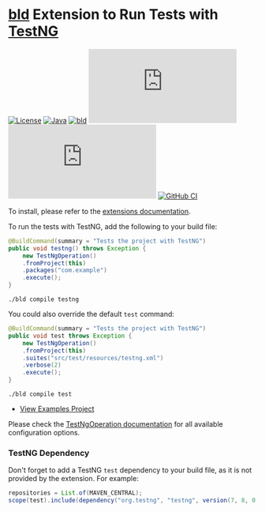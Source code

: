 # [bld](https://rife2.com/bld) Extension to Run Tests with [TestNG](https://testng.org/)


[![License](https://img.shields.io/badge/license-Apache%20License%202.0-blue.svg)](https://opensource.org/licenses/Apache-2.0)
[![Java](https://img.shields.io/badge/java-17%2B-blue)](https://www.oracle.com/java/technologies/javase/jdk17-archive-downloads.html)
[![bld](https://img.shields.io/badge/1.7.3-FA9052?label=bld&labelColor=2392FF)](https://rife2.com/bld)
[![Release](https://flat.badgen.net/maven/v/metadata-url/repo.rife2.com/releases/com/uwyn/rife2/bld-testng/maven-metadata.xml?color=blue)](https://repo.rife2.com/#/releases/com/uwyn/rife2/bld-testng)
[![Snapshot](https://flat.badgen.net/maven/v/metadata-url/repo.rife2.com/snapshots/com/uwyn/rife2/bld-testng/maven-metadata.xml?label=snapshot)](https://repo.rife2.com/#/snapshots/com/uwyn/rife2/bld-testng)
[![GitHub CI](https://github.com/rife2/bld-testng/actions/workflows/bld.yml/badge.svg)](https://github.com/rife2/bld-testng/actions/workflows/bld.yml)

To install, please refer to the [extensions documentation](https://github.com/rife2/bld/wiki/Extensions).

To run the tests with TestNG, add the following to your build file:

```java
@BuildCommand(summary = "Tests the project with TestNG")
public void testng() throws Exception {
    new TestNgOperation()
    .fromProject(this)
    .packages("com.example")
    .execute();
}
```

```console
./bld compile testng
```

You could also override the default `test` command:

```java
@BuildCommand(summary = "Tests the project with TestNG")
public void test throws Exception {
    new TestNgOperation()
    .fromProject(this)
    .suites("src/test/resources/testng.xml")
    .verbose(2)
    .execute();
}
```

```console
./bld compile test
```

- [View Examples Project](https://github.com/rife2/bld-testng/tree/master/examples)

Please check the [TestNgOperation documentation](https://rife2.github.io/bld-testng/rife/bld/extension/TestNgOperation.html#method-summary) for all available configuration options.

### TestNG Dependency

Don't forget to add a TestNG `test` dependency to your build file, as it is not provided by the extension. For example:

```java
repositories = List.of(MAVEN_CENTRAL);
scope(test).include(dependency("org.testng", "testng", version(7, 8, 0)));

```
